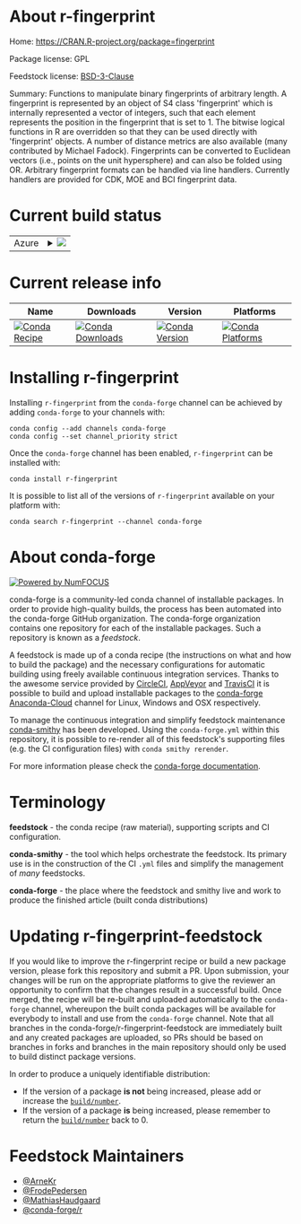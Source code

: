 About r-fingerprint
===================

Home: https://CRAN.R-project.org/package=fingerprint

Package license: GPL

Feedstock license: [BSD-3-Clause](https://github.com/conda-forge/r-fingerprint-feedstock/blob/master/LICENSE.txt)

Summary: Functions to manipulate binary fingerprints of arbitrary length. A fingerprint is represented by an object of S4 class 'fingerprint' which is internally represented a vector of integers, such that each element represents the position in the fingerprint that is set to 1. The bitwise logical functions in R are overridden so that they can be used directly with 'fingerprint' objects. A number of distance metrics are also available (many contributed by Michael Fadock). Fingerprints  can be converted to Euclidean vectors (i.e., points on the unit hypersphere) and can also be folded using OR.  Arbitrary fingerprint formats can be handled via line handlers. Currently handlers are provided for CDK, MOE and BCI fingerprint data.

Current build status
====================


<table>
    
  <tr>
    <td>Azure</td>
    <td>
      <details>
        <summary>
          <a href="https://dev.azure.com/conda-forge/feedstock-builds/_build/latest?definitionId=5005&branchName=master">
            <img src="https://dev.azure.com/conda-forge/feedstock-builds/_apis/build/status/r-fingerprint-feedstock?branchName=master">
          </a>
        </summary>
        <table>
          <thead><tr><th>Variant</th><th>Status</th></tr></thead>
          <tbody><tr>
              <td>linux_64_r_base4.0</td>
              <td>
                <a href="https://dev.azure.com/conda-forge/feedstock-builds/_build/latest?definitionId=5005&branchName=master">
                  <img src="https://dev.azure.com/conda-forge/feedstock-builds/_apis/build/status/r-fingerprint-feedstock?branchName=master&jobName=linux&configuration=linux_64_r_base4.0" alt="variant">
                </a>
              </td>
            </tr><tr>
              <td>linux_64_r_base4.1</td>
              <td>
                <a href="https://dev.azure.com/conda-forge/feedstock-builds/_build/latest?definitionId=5005&branchName=master">
                  <img src="https://dev.azure.com/conda-forge/feedstock-builds/_apis/build/status/r-fingerprint-feedstock?branchName=master&jobName=linux&configuration=linux_64_r_base4.1" alt="variant">
                </a>
              </td>
            </tr><tr>
              <td>osx_64_r_base4.0</td>
              <td>
                <a href="https://dev.azure.com/conda-forge/feedstock-builds/_build/latest?definitionId=5005&branchName=master">
                  <img src="https://dev.azure.com/conda-forge/feedstock-builds/_apis/build/status/r-fingerprint-feedstock?branchName=master&jobName=osx&configuration=osx_64_r_base4.0" alt="variant">
                </a>
              </td>
            </tr><tr>
              <td>osx_64_r_base4.1</td>
              <td>
                <a href="https://dev.azure.com/conda-forge/feedstock-builds/_build/latest?definitionId=5005&branchName=master">
                  <img src="https://dev.azure.com/conda-forge/feedstock-builds/_apis/build/status/r-fingerprint-feedstock?branchName=master&jobName=osx&configuration=osx_64_r_base4.1" alt="variant">
                </a>
              </td>
            </tr><tr>
              <td>win_64_r_base4.0</td>
              <td>
                <a href="https://dev.azure.com/conda-forge/feedstock-builds/_build/latest?definitionId=5005&branchName=master">
                  <img src="https://dev.azure.com/conda-forge/feedstock-builds/_apis/build/status/r-fingerprint-feedstock?branchName=master&jobName=win&configuration=win_64_r_base4.0" alt="variant">
                </a>
              </td>
            </tr><tr>
              <td>win_64_r_base4.1</td>
              <td>
                <a href="https://dev.azure.com/conda-forge/feedstock-builds/_build/latest?definitionId=5005&branchName=master">
                  <img src="https://dev.azure.com/conda-forge/feedstock-builds/_apis/build/status/r-fingerprint-feedstock?branchName=master&jobName=win&configuration=win_64_r_base4.1" alt="variant">
                </a>
              </td>
            </tr>
          </tbody>
        </table>
      </details>
    </td>
  </tr>
</table>

Current release info
====================

| Name | Downloads | Version | Platforms |
| --- | --- | --- | --- |
| [![Conda Recipe](https://img.shields.io/badge/recipe-r--fingerprint-green.svg)](https://anaconda.org/conda-forge/r-fingerprint) | [![Conda Downloads](https://img.shields.io/conda/dn/conda-forge/r-fingerprint.svg)](https://anaconda.org/conda-forge/r-fingerprint) | [![Conda Version](https://img.shields.io/conda/vn/conda-forge/r-fingerprint.svg)](https://anaconda.org/conda-forge/r-fingerprint) | [![Conda Platforms](https://img.shields.io/conda/pn/conda-forge/r-fingerprint.svg)](https://anaconda.org/conda-forge/r-fingerprint) |

Installing r-fingerprint
========================

Installing `r-fingerprint` from the `conda-forge` channel can be achieved by adding `conda-forge` to your channels with:

```
conda config --add channels conda-forge
conda config --set channel_priority strict
```

Once the `conda-forge` channel has been enabled, `r-fingerprint` can be installed with:

```
conda install r-fingerprint
```

It is possible to list all of the versions of `r-fingerprint` available on your platform with:

```
conda search r-fingerprint --channel conda-forge
```


About conda-forge
=================

[![Powered by NumFOCUS](https://img.shields.io/badge/powered%20by-NumFOCUS-orange.svg?style=flat&colorA=E1523D&colorB=007D8A)](http://numfocus.org)

conda-forge is a community-led conda channel of installable packages.
In order to provide high-quality builds, the process has been automated into the
conda-forge GitHub organization. The conda-forge organization contains one repository
for each of the installable packages. Such a repository is known as a *feedstock*.

A feedstock is made up of a conda recipe (the instructions on what and how to build
the package) and the necessary configurations for automatic building using freely
available continuous integration services. Thanks to the awesome service provided by
[CircleCI](https://circleci.com/), [AppVeyor](https://www.appveyor.com/)
and [TravisCI](https://travis-ci.com/) it is possible to build and upload installable
packages to the [conda-forge](https://anaconda.org/conda-forge)
[Anaconda-Cloud](https://anaconda.org/) channel for Linux, Windows and OSX respectively.

To manage the continuous integration and simplify feedstock maintenance
[conda-smithy](https://github.com/conda-forge/conda-smithy) has been developed.
Using the ``conda-forge.yml`` within this repository, it is possible to re-render all of
this feedstock's supporting files (e.g. the CI configuration files) with ``conda smithy rerender``.

For more information please check the [conda-forge documentation](https://conda-forge.org/docs/).

Terminology
===========

**feedstock** - the conda recipe (raw material), supporting scripts and CI configuration.

**conda-smithy** - the tool which helps orchestrate the feedstock.
                   Its primary use is in the construction of the CI ``.yml`` files
                   and simplify the management of *many* feedstocks.

**conda-forge** - the place where the feedstock and smithy live and work to
                  produce the finished article (built conda distributions)


Updating r-fingerprint-feedstock
================================

If you would like to improve the r-fingerprint recipe or build a new
package version, please fork this repository and submit a PR. Upon submission,
your changes will be run on the appropriate platforms to give the reviewer an
opportunity to confirm that the changes result in a successful build. Once
merged, the recipe will be re-built and uploaded automatically to the
`conda-forge` channel, whereupon the built conda packages will be available for
everybody to install and use from the `conda-forge` channel.
Note that all branches in the conda-forge/r-fingerprint-feedstock are
immediately built and any created packages are uploaded, so PRs should be based
on branches in forks and branches in the main repository should only be used to
build distinct package versions.

In order to produce a uniquely identifiable distribution:
 * If the version of a package **is not** being increased, please add or increase
   the [``build/number``](https://docs.conda.io/projects/conda-build/en/latest/resources/define-metadata.html#build-number-and-string).
 * If the version of a package **is** being increased, please remember to return
   the [``build/number``](https://docs.conda.io/projects/conda-build/en/latest/resources/define-metadata.html#build-number-and-string)
   back to 0.

Feedstock Maintainers
=====================

* [@ArneKr](https://github.com/ArneKr/)
* [@FrodePedersen](https://github.com/FrodePedersen/)
* [@MathiasHaudgaard](https://github.com/MathiasHaudgaard/)
* [@conda-forge/r](https://github.com/conda-forge/r/)

